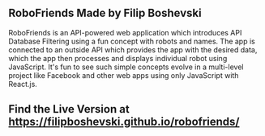 ## RoboFriends Made by Filip Boshevski

RoboFriends is an API-powered web application which introduces API Database Filtering using a fun concept with robots and names. The app is connected to an outside API which provides the app with the desired data, which the app then processes and displays individual robot using JavaScript. It's fun to see such simple concepts evolve in a multi-level project like Facebook and other web apps using only JavaScript with React.js.

## Find the Live Version at https://filipboshevski.github.io/robofriends/
